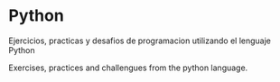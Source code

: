 # Python

Ejercicios, practicas y desafios de programacion utilizando el lenguaje Python

Exercises, practices and challengues from the python language.
